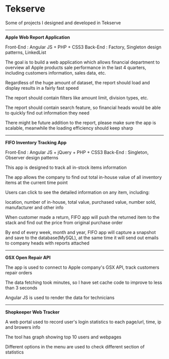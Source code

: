 # Tekserve

Some of projects I designed and developed in Tekserve

-----------------------------------------------------

**Apple Web Report Application**

Front-End : Angular JS + PHP + CSS3
Back-End : Factory, Singleton design patterns, LinkedList 

The goal is to build a web application which allows financial department to overview all Apple products sale performance in the last 4 quarters, including customers information, sales data, etc.

Regardless of the huge amount of dataset, the report should load and display results in a fairly fast speed

The report should contain filters like amount limit, division types, etc.

The report should contain search feature, so financial heads would be able to quickly find out information they need

There might be future addition to the report, please make sure the app is scalable, meanwhile the loading efficiency should keep sharp

-----------------------------------------------------

**FIFO Inventory Tracking App**

Front-End : Angular JS + jQuery + PHP + CSS3
Back-End : Singleton, Observer design patterns

This app is designed to track all in-stock items information

The app allows the company to find out total in-house value of all inventory items at the current time point 

Users can click to see the detailed information on any item, including:

location, number of in-house, total value, purchased value, number sold, manufacturer and other info

When customer made a return, FIFO app will push the returned item to the stack and find out the price from original purchase order

By end of every week, month and year, FIFO app will capture a snapshot and save to the database(MySQL), at the same time it will send out emails to company heads with reports attached

-----------------------------------------------------

**GSX Open Repair API**

The app is used to connect to Apple company's GSX API, track customers repair orders 

The data fetching took minutes, so I have set cache code to improve to less than 3 seconds

Angular JS is used to render the data for technicians

-----------------------------------------------------

**Shopkeeper Web Tracker**

A web portal used to record user's login statistics to each page/url, time, ip and browers info

The tool has graph showing top 10 users and webpages

Different options in the menu are used to check different section of statistics


